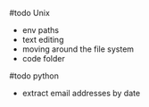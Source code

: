 #todo Unix
- env paths
- text editing
- moving around the file system
- code folder

#todo python
- extract email addresses by date
